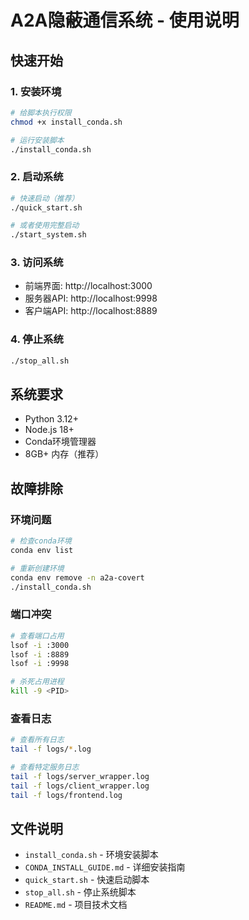 # A2A隐蔽通信系统 - 使用说明

## 快速开始

### 1. 安装环境
```bash
# 给脚本执行权限
chmod +x install_conda.sh

# 运行安装脚本
./install_conda.sh
```

### 2. 启动系统
```bash
# 快速启动（推荐）
./quick_start.sh

# 或者使用完整启动
./start_system.sh
```

### 3. 访问系统
- 前端界面: http://localhost:3000
- 服务器API: http://localhost:9998
- 客户端API: http://localhost:8889

### 4. 停止系统
```bash
./stop_all.sh
```

## 系统要求

- Python 3.12+
- Node.js 18+
- Conda环境管理器
- 8GB+ 内存（推荐）

## 故障排除

### 环境问题
```bash
# 检查conda环境
conda env list

# 重新创建环境
conda env remove -n a2a-covert
./install_conda.sh
```

### 端口冲突
```bash
# 查看端口占用
lsof -i :3000
lsof -i :8889
lsof -i :9998

# 杀死占用进程
kill -9 <PID>
```

### 查看日志
```bash
# 查看所有日志
tail -f logs/*.log

# 查看特定服务日志
tail -f logs/server_wrapper.log
tail -f logs/client_wrapper.log
tail -f logs/frontend.log
```

## 文件说明

- `install_conda.sh` - 环境安装脚本
- `CONDA_INSTALL_GUIDE.md` - 详细安装指南
- `quick_start.sh` - 快速启动脚本
- `stop_all.sh` - 停止系统脚本
- `README.md` - 项目技术文档
